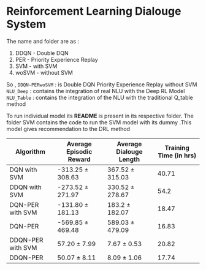 # Reinforcement Learning Dialouge System
The name and folder are as : 
1. DDQN - Double DQN
2. PER - Priority Experience Replay
3. SVM - with SVM 
4. woSVM - without SVM

So ,
```DDQN-PERwoSVM``` : is Double DQN Priority Experience Replay without SVM     
```NLU_Deep``` : contains the integration of real NLU with the Deep RL Model
```NLU_Table``` : contains the integration of the NLU with the traditional Q_table method

To run individual model its **README** is present in its respective folder.
The folder SVM contains the code to run the SVM model with its dummy .This  model gives recommendation to the DRL method



| Algorithm | Average Episodic Reward | Average Dialouge Length | Training Time (in hrs) |
| ------ | ------ | ------ | ------ | 
| DQN with SVM | -313.25 ± 308.63 | 367.52 ± 315.03 | 40.71 |
| DDQN with SVM  | -273.52 ± 271.97 | 330.52 ± 278.67 | 54.2 |
| DQN-PER with SVM | -131.80 ± 181.13 | 183.2 ± 182.07 | 18.47 |
| DQN-PER | -569.85 ± 469.48 | 589.03 ± 479.09 | 16.83 |
| DDQN-PER with SVM | 57.20 ± 7.99 | 7.67 ± 0.53 | 20.82 |
| DDQN-PER | 50.07 ± 8.11 | 8.09 ± 1.06 | 17.74 |